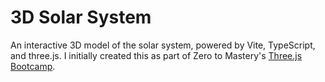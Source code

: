 # 3D Solar System

<p>An interactive 3D model of the solar system, powered by Vite, TypeScript, and three.js.  I initially created this as part of Zero to Mastery's <a href="https://zerotomastery.io/courses/learn-three-js/">Three.js Bootcamp</a>.</p>
